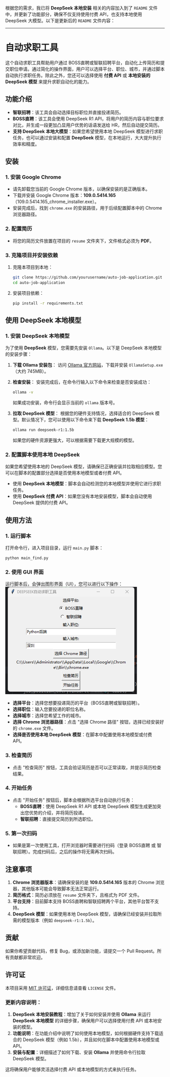 根据您的需求，我已将 **DeepSeek 本地安装** 相关的内容加入到了 `README` 文件中，并更新了功能部分，确保不仅支持使用付费 API，也支持本地使用 DeepSeek 大模型。以下是更新后的 `README` 文件内容：

---

# 自动求职工具

这个自动求职工具帮助用户通过 BOSS直聘或智联招聘平台，自动化上传简历和提交职位申请。通过简化的操作界面，用户可以选择平台、职位、城市，并通过脚本自动执行求职任务。除此之外，您还可以选择使用 **付费 API** 或 **本地安装的 DeepSeek 模型** 来提升求职自动化的能力。

## 功能介绍

- **智联招聘**：该工具会自动选择目标职位并直接投递简历。
- **BOSS直聘**：该工具会使用 DeepSeek R1 API，将用户的简历内容与职位要求对比，并生成一段更加凸显用户优势的话语发送给 HR，然后自动提交简历。
- **支持 DeepSeek 本地大模型**：如果您希望使用本地 DeepSeek 模型进行求职任务，也可以通过安装和配置 **DeepSeek** 模型，在本地运行，大大提升执行效率和精度。

## 安装

### 1. 安装 Google Chrome

- 请先卸载您当前的 Google Chrome 版本，以确保安装的是正确版本。
- 下载并安装 Google Chrome 版本：**109.0.5414.165**（109.0.5414.165_chrome_installer.exe）。
- 安装完成后，找到 `chrome.exe` 的安装路径，用于后续配置脚本中的 Chrome 浏览器路径。

### 2. 配置简历

- 将您的简历文件放置在项目的 `resume` 文件夹下，文件格式必须为 **PDF**。

### 3. 克隆项目并安装依赖

1. 克隆本项目到本地：

   ```bash
   git clone https://github.com/yourusername/auto-job-application.git
   cd auto-job-application
   ```

2. 安装项目依赖：

   ```bash
   pip install -r requirements.txt
   ```

## 使用 DeepSeek 本地模型

### 1. 安装 DeepSeek 本地模型

为了使用 **DeepSeek** 模型，您需要先安装 `Ollama`。以下是 DeepSeek 本地模型的安装步骤：

1. **下载 Ollama 安装包**：
   访问 [Ollama 官方网站](https://ollama.com/)，下载并安装 `OllamaSetup.exe`（大约 745MB）。

2. **检查安装**：
   安装完成后，在命令行输入以下命令来检查是否安装成功：

   ```bash
   ollama -v
   ```

   如果成功安装，命令行会显示当前的 `ollama` 版本号。

3. **拉取 DeepSeek 模型**：
   根据您的硬件支持情况，选择适合的 DeepSeek 模型。默认情况下，您可以使用以下命令来下载 **DeepSeek 1.5b 模型**：

   ```bash
   ollama run deepseek-r1:1.5b
   ```

   如果您的硬件资源更强大，可以根据需要下载更大规模的模型。

### 2. 配置脚本使用本地 DeepSeek

如果您希望使用本地的 DeepSeek 模型，请确保已正确安装并拉取相应模型。您可以在脚本的配置部分选择是否使用本地模型或者付费 API。

- 使用 **DeepSeek 本地模型**：脚本会自动检测您的本地模型并使用它进行求职任务。
- 使用 **DeepSeek 付费 API**：如果您没有本地安装模型，脚本会自动使用 DeepSeek 提供的付费 API。

## 使用方法

### 1. 运行脚本

打开命令行，进入项目目录，运行 `main.py` 脚本：

```bash
python main_find.py
```

### 2. 使用 GUI 界面

运行脚本后，会弹出图形界面（UI），您可以进行以下操作：
![img.png](img.png)



- **选择平台**：选择您想要投递简历的平台（BOSS直聘或智联招聘）。
- **选择职位**：输入您要投递的职位名称。
- **选择城市**：选择您希望工作的城市。
- **选择 Chrome 浏览器路径**：点击 "选择 Chrome 路径" 按钮，选择已经安装好的 `chrome.exe` 文件。
- **选择是否使用本地 DeepSeek 模型**：在脚本中配置使用本地模型或付费 API。

### 3. 检查简历

- 点击 "检查简历" 按钮，工具会验证简历是否可以正常读取，并提示简历检查结果。

### 4. 开始任务

- 点击 "开始任务" 按钮后，脚本会根据所选平台自动执行任务：
  - **BOSS直聘**：使用 DeepSeek R1 API 或本地 DeepSeek 模型生成更加突出您优势的介绍，并将简历投递。
  - **智联招聘**：直接提交简历到所选职位。

### 5. 第一次扫码

- 如果是第一次使用工具，打开浏览器时需要进行扫码（登录 BOSS直聘 或 智联招聘）。完成扫码后，之后的操作将无需再次扫码。

## 注意事项

1. **Chrome 浏览器版本**：请确保安装的是 **109.0.5414.165** 版本的 Chrome 浏览器，其他版本可能会导致脚本无法正常运行。
2. **简历格式**：简历必须放在 `resume` 文件夹下，且格式为 PDF 文件。
3. **平台支持**：目前脚本支持 BOSS直聘和智联招聘两个平台，其他平台暂不支持。
4. **DeepSeek 模型**：如果使用本地 DeepSeek 模型，请确保已经安装并拉取所需的模型版本（例如 `deepseek-r1:1.5b`）。

## 贡献

如果你希望贡献代码，修复 Bug，或添加新功能，请提交一个 Pull Request。所有贡献都非常欢迎。

## 许可证

本项目采用 [MIT 许可证](./LICENSE)，详细信息请查看 `LICENSE` 文件。


### 更新内容说明：

1. **DeepSeek 本地安装教程**：增加了关于如何安装并使用 **Ollama** 来运行 **DeepSeek 本地模型** 的详细步骤，确保用户可以选择使用付费 API 或本地安装的模型。
2. **功能说明**：在功能介绍中说明了如何使用本地模型，如何根据硬件支持下载适合的 DeepSeek 模型（例如 1.5b），并且如何在脚本中配置使用本地模型或 API。
3. **安装与配置**：详细描述了如何下载、安装 **Ollama** 并使用命令行拉取 DeepSeek 模型。

这将确保用户能够灵活选择付费 API 或本地模型的方式来执行任务。